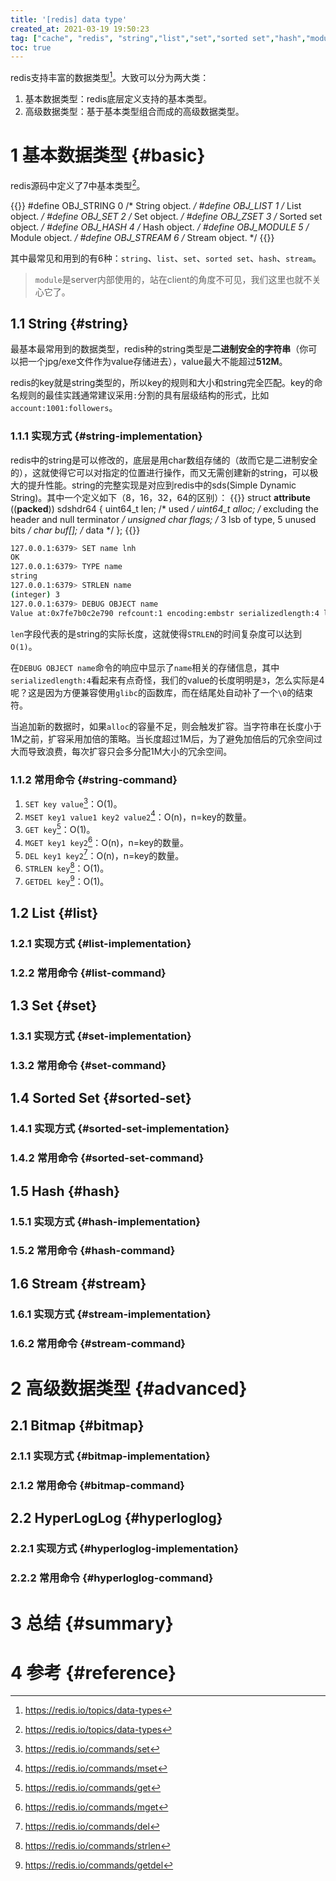 ```yaml
---
title: '[redis] data type'
created_at: 2021-03-19 19:50:23
tag: ["cache", "redis", "string","list","set","sorted set","hash","module","stream","bitmap","hyperloglog","dev"]
toc: true
---
```


redis支持丰富的数据类型[^data-type]。大致可以分为两大类：
1. 基本数据类型：redis底层定义支持的基本类型。
2. 高级数据类型：基于基本类型组合而成的高级数据类型。

# 1 基本数据类型 {#basic}

redis源码中定义了7中基本类型[^data-type]。

{{<code-snippet lang="c" href="https://github.com/redis/redis/blob/6.2/src/server.h#L499-L521">}}
#define OBJ_STRING 0    /* String object. */
#define OBJ_LIST 1      /* List object. */
#define OBJ_SET 2       /* Set object. */
#define OBJ_ZSET 3      /* Sorted set object. */
#define OBJ_HASH 4      /* Hash object. */
#define OBJ_MODULE 5    /* Module object. */
#define OBJ_STREAM 6    /* Stream object. */
{{</code-snippet>}}

其中最常见和用到的有6种：`string`、`list`、`set`、`sorted set`、`hash`、`stream`。
>`module`是server内部使用的，站在client的角度不可见，我们这里也就不关心它了。

## 1.1 String {#string}

最基本最常用到的数据类型，redis种的string类型是**二进制安全的字符串**（你可以把一个jpg/exe文件作为value存储进去），value最大不能超过**512M**。

redis的key就是string类型的，所以key的规则和大小和string完全匹配。key的命名规则的最佳实践通常建议采用`:`分割的具有层级结构的形式，比如`account:1001:followers`。

### 1.1.1 实现方式 {#string-implementation}

redis中的string是可以修改的，底层是用char数组存储的（故而它是二进制安全的），这就使得它可以对指定的位置进行操作，而又无需创建新的string，可以极大的提升性能。string的完整实现是对应到redis中的sds(Simple Dynamic String)。其中一个定义如下（8，16，32，64的区别）：
{{<code-snippet lang="c" href="https://github.com/redis/redis/blob/6.2/src/sds.h#L45-L74">}}
struct __attribute__ ((__packed__)) sdshdr64 {
    uint64_t len;         /* used */
    uint64_t alloc;       /* excluding the header and null terminator */
    unsigned char flags;  /* 3 lsb of type, 5 unused bits */
    char buf[];           /* data */
};
{{</code-snippet>}}

```sh
127.0.0.1:6379> SET name lnh
OK
127.0.0.1:6379> TYPE name
string
127.0.0.1:6379> STRLEN name
(integer) 3
127.0.0.1:6379> DEBUG OBJECT name
Value at:0x7fe7b0c2e790 refcount:1 encoding:embstr serializedlength:4 lru:5549855 lru_seconds_idle:74
```

`len`字段代表的是string的实际长度，这就使得`STRLEN`的时间复杂度可以达到`O(1)`。

在`DEBUG OBJECT name`命令的响应中显示了`name`相关的存储信息，其中`serializedlength:4`看起来有点奇怪，我们的value的长度明明是`3`，怎么实际是4呢？这是因为方便兼容使用`glibc`的函数库，而在结尾处自动补了一个`\0`的结束符。

当追加新的数据时，如果`alloc`的容量不足，则会触发扩容。当字符串在长度小于1M之前，扩容采用加倍的策略。当长度超过1M后，为了避免加倍后的冗余空间过大而导致浪费，每次扩容只会多分配1M大小的冗余空间。

### 1.1.2 常用命令 {#string-command}

1. `SET key value`[^command-set]：O(1)。
2. `MSET key1 value1 key2 value2`[^command-mset]：O(n)，n=key的数量。
3. `GET key`[^command-get]：O(1)。
4. `MGET key1 key2`[^command-mget]：O(n)，n=key的数量。
5. `DEL key1 key2`[^command-del]：O(n)，n=key的数量。
6. `STRLEN key`[^command-strlen]：O(1)。
7. `GETDEL key`[^command-getdel]：O(1)。

## 1.2 List {#list}

### 1.2.1 实现方式 {#list-implementation}

### 1.2.2 常用命令 {#list-command}
## 1.3 Set {#set}

### 1.3.1 实现方式 {#set-implementation}

### 1.3.2 常用命令 {#set-command}

## 1.4 Sorted Set {#sorted-set}

### 1.4.1 实现方式 {#sorted-set-implementation}

### 1.4.2 常用命令 {#sorted-set-command}

## 1.5 Hash {#hash}

### 1.5.1 实现方式 {#hash-implementation}

### 1.5.2 常用命令 {#hash-command}
## 1.6 Stream {#stream}

### 1.6.1 实现方式 {#stream-implementation}

### 1.6.2 常用命令 {#stream-command}

# 2 高级数据类型 {#advanced}

## 2.1 Bitmap {#bitmap}

### 2.1.1 实现方式 {#bitmap-implementation}

### 2.1.2 常用命令 {#bitmap-command}

## 2.2 HyperLogLog {#hyperloglog}

### 2.2.1 实现方式 {#hyperloglog-implementation}

### 2.2.2 常用命令 {#hyperloglog-command}

# 3 总结 {#summary}

# 4 参考 {#reference}

[^data-type]:<https://redis.io/topics/data-types>
[^data-type-intro]:<https://redis.io/topics/data-types-intro>
[^data-type-stream]:<https://redis.io/topics/streams-intro>
[^command-set]:<https://redis.io/commands/set>
[^command-mset]:<https://redis.io/commands/mset>
[^command-get]:<https://redis.io/commands/get>
[^command-mget]:<https://redis.io/commands/mget>
[^command-del]:<https://redis.io/commands/del>
[^command-getdel]:<https://redis.io/commands/getdel>
[^command-strlen]:<https://redis.io/commands/strlen>
